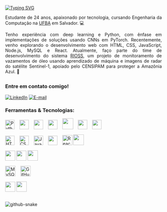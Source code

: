 <div>
  <a href="https://git.io/typing-svg"><img src="https://readme-typing-svg.demolab.com?font=Roboto+Mono&weight=500&size=35&duration=4000&pause=1000&color=FCD914&vCenter=true&width=435&lines=Ol%C3%A1%2C+mundo!;Sou+o+David." alt="Typing SVG" /></a>
</div>

<div align="justify">

Estudante de 24 anos, apaixonado por tecnologia, cursando Engenharia da Computação na [UFBA](https://ufba.br/) em Salvador. 💻

</div>

<div align="justify">

Tenho experiência com deep learning e Python, com ênfase em implementações de soluções usando CNNs em PyTorch. Recentemente, venho explorando o desenvolvimento web com HTML, CSS, JavaScript, Node.js, MySQL e React. Atualmente, faço parte do time de desenvolvimento do sistema [RIOSS](https://rioss.org/), um projeto de monitoramento de vazamentos de óleo usando aprendizado de máquina e imagens de radar do satélite Sentinel-1, apoiado pelo CENSIPAM para proteger a Amazônia Azul. 🚢

</div>

##

<div align="left">
<h3>Entre em contato comigo!</h3>

[![LinkedIn](https://img.shields.io/badge/-LinkedIn-FCD914?style=for-the-badge&logo=linkedin&logoColor=FF00F6&color:FFF)](https://www.linkedin.com/in/davidosilva/)
[![E-mail](https://img.shields.io/badge/-Email-000?style=for-the-badge&logo=microsoft-outlook&logoColor=FF00F6&color:FFF)](mailto:davidoliveirasilvaa@gmail.com)

<h3>Ferramentas & Tecnologias:</h3>
<p>
<img src="https://cdn.jsdelivr.net/gh/devicons/devicon/icons/python/python-original.svg" height="30" alt="Python Logo">
<img width="8" />
<img src="https://cdn.jsdelivr.net/gh/devicons/devicon@latest/icons/numpy/numpy-original.svg" height="30">
<img width="8" />
<img src="https://cdn.jsdelivr.net/gh/devicons/devicon@latest/icons/pytorch/pytorch-original.svg" height="30">
<img width="8" />
<img src="https://cdn.jsdelivr.net/gh/devicons/devicon@latest/icons/pandas/pandas-original.svg" height="30">
<img width="8" />
<img src="https://cdn.jsdelivr.net/gh/devicons/devicon@latest/icons/scikitlearn/scikitlearn-original.svg" height="35">
<img width="8" />
<img src="https://cdn.jsdelivr.net/gh/devicons/devicon@latest/icons/matplotlib/matplotlib-original.svg" height="30">
<img width="8" />
<img src="https://numfocus.org/wp-content/uploads/2017/11/scipy_logo300x300.png" height="30">
</p>

<p>
<img src="https://cdn.jsdelivr.net/gh/devicons/devicon/icons/html5/html5-original.svg" height="30" alt="HTML Logo">
<img width="8" />
<img src="https://cdn.jsdelivr.net/gh/devicons/devicon/icons/css3/css3-original.svg" height="30" alt="CSS Logo">
<img width="8" />
<img src="https://cdn.jsdelivr.net/gh/devicons/devicon/icons/javascript/javascript-plain.svg" height="30" alt="JavaScript Logo">
<img width="8" />
<img src="https://cdn.jsdelivr.net/gh/devicons/devicon@latest/icons/nodejs/nodejs-original.svg" height="30">
<img width="8" />
<img src="https://cdn.jsdelivr.net/gh/devicons/devicon/icons/react/react-original.svg" height="32" alt="React Logo">
<img src="https://cdn.jsdelivr.net/gh/devicons/devicon@latest/icons/bootstrap/bootstrap-original.svg" height="34">
</p>

<p>
<img src="https://cdn.jsdelivr.net/gh/devicons/devicon@latest/icons/c/c-original.svg" height="32">
<img src="https://cdn.jsdelivr.net/gh/devicons/devicon@latest/icons/cplusplus/cplusplus-original.svg" height="32">
<img src="https://cdn.jsdelivr.net/gh/devicons/devicon@latest/icons/arduino/arduino-original.svg" height="33">
</p>

<p>
<img src="https://cdn.jsdelivr.net/gh/devicons/devicon/icons/mysql/mysql-original.svg" height="33" alt="MySQL Logo">
<img width="8" />
<img src="https://cdn.jsdelivr.net/gh/devicons/devicon/icons/github/github-original.svg" height="33" alt="GitHub Logo">
</p>

<p>
<img src="https://cdn.jsdelivr.net/gh/devicons/devicon@latest/icons/flutter/flutter-original.svg" height="32">
<img src="https://cdn.jsdelivr.net/gh/devicons/devicon@latest/icons/dart/dart-original.svg" height="33">
</p>

</div>

##

<picture align="center">
  <source media="(prefers-color-scheme: dark)" srcset="https://raw.githubusercontent.com/DavidOSilva/DavidOSilva/output/github-contribution-grid-snake-dark.svg" />
  <source media="(prefers-color-scheme: light)" srcset="https://raw.githubusercontent.com/DavidOSilva/DavidOSilva/output/github-contribution-grid-snake.svg" />
  <img align="center" alt="github-snake" src="github-snake.svg" />
</picture>
